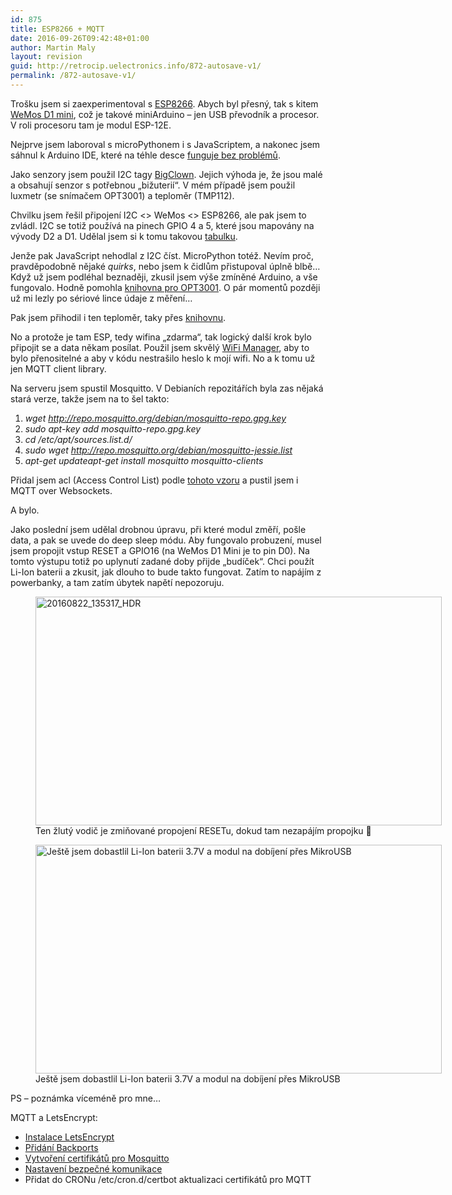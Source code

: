 ```yaml
---
id: 875
title: ESP8266 + MQTT
date: 2016-09-26T09:42:48+01:00
author: Martin Maly
layout: revision
guid: http://retrocip.uelectronics.info/872-autosave-v1/
permalink: /872-autosave-v1/
---
```

Trošku jsem si zaexperimentoval s [ESP8266](http://esp8266.cz). Abych byl přesný, tak s kitem [WeMos D1 mini](http://esp8266.cz/wemos-d1-mini/), což je takové miniArduino &#8211; jen USB převodník a procesor. V roli procesoru tam je modul ESP-12E.

Nejprve jsem laboroval s microPythonem i s JavaScriptem, a nakonec jsem sáhnul k Arduino IDE, které na téhle desce [funguje bez problémů](http://esp8266.cz/programovani/esp8266-a-arduino/).

Jako senzory jsem použil I2C tagy [BigClown](http://www.bigclown.com/). Jejich výhoda je, že jsou malé a obsahují senzor s potřebnou &#8222;bižuterií&#8220;. V mém případě jsem použil luxmetr (se snímačem OPT3001) a teploměr (TMP112).

Chvilku jsem řešil připojení I2C <> WeMos <> ESP8266, ale pak jsem to zvládl. I2C se totiž používá na pinech GPIO 4 a 5, které jsou mapovány na vývody D2 a D1. Udělal jsem si k tomu takovou [tabulku](http://esp8266.cz/wemos-d1-mini/wemos-d1-mapovani-vyvodu-ruznych-verzi/).

Jenže pak JavaScript nehodlal z I2C číst. MicroPython totéž. Nevím proč, pravděpodobně nějaké _quirks_, nebo jsem k čidlům přistupoval úplně blbě&#8230; Když už jsem podléhal beznaději, zkusil jsem výše zmíněné Arduino, a vše fungovalo. Hodně pomohla [knihovna pro OPT3001](https://github.com/closedcube/B060_OPT3001_PRO). O pár momentů později už mi lezly po sériové lince údaje z měření&#8230;

Pak jsem přihodil i ten teploměr, taky přes [knihovnu](https://github.com/Refikcanmalli/RCM_TMP112).

No a protože je tam ESP, tedy wifina &#8222;zdarma&#8220;, tak logický další krok bylo připojit se a data někam posílat. Použil jsem skvělý [WiFi Manager](https://github.com/tzapu/WiFiManager), aby to bylo přenositelné a aby v kódu nestrašilo heslo k mojí wifi. No a k tomu už jen MQTT client library.

Na serveru jsem spustil Mosquitto. V Debianích repozitářích byla zas nějaká stará verze, takže jsem na to šel takto:

  1. _wget http://repo.mosquitto.org/debian/mosquitto-repo.gpg.key_
  2. _sudo apt-key add mosquitto-repo.gpg.key_
  3. _cd /etc/apt/sources.list.d/_
  4. _sudo wget http://repo.mosquitto.org/debian/mosquitto-jessie.list_
  5. _apt-get updateapt-get install mosquitto mosquitto-clients_

Přidal jsem acl (Access Control List) podle [tohoto vzoru](https://troy.dack.com.au/mosquitto-mqtt/) a pustil jsem i MQTT over Websockets.

A bylo.

Jako poslední jsem udělal drobnou úpravu, při které modul změří, pošle data, a pak se uvede do deep sleep módu. Aby fungovalo probuzení, musel jsem propojit vstup RESET a GPIO16 (na WeMos D1 Mini je to pin D0). Na tomto výstupu totiž po uplynutí zadané doby přijde &#8222;budíček&#8220;. Chci použít Li-Ion baterii a zkusit, jak dlouho to bude takto fungovat. Zatím to napájím z powerbanky, a tam zatím úbytek napětí nepozoruju.

<figure id="attachment\_873" aria-labelledby="figcaption\_attachment_873" class="wp-caption aligncenter" style="width: 660px"><img loading="lazy" class="wp-image-873 size-medium" src="http://retrocip.uelectronics.info/wp-content/uploads/sites/6/2016/08/20160822_135317_HDR-650x366.jpg" alt="20160822_135317_HDR" width="650" height="366" srcset="https://retrocip.cz/wp-content/uploads/sites/6/2016/08/20160822_135317_HDR-650x366.jpg 650w, https://retrocip.cz/wp-content/uploads/sites/6/2016/08/20160822_135317_HDR-768x432.jpg 768w, https://retrocip.cz/wp-content/uploads/sites/6/2016/08/20160822_135317_HDR.jpg 800w" sizes="(max-width: 650px) 100vw, 650px" /><figcaption id="figcaption\_attachment\_873" class="wp-caption-text">Ten žlutý vodič je zmiňované propojení RESETu, dokud tam nezapájím propojku 🙂</figcaption></figure>

<figure id="attachment\_877" aria-labelledby="figcaption\_attachment_877" class="wp-caption aligncenter" style="width: 660px"><img loading="lazy" class="size-medium wp-image-877" src="http://retrocip.uelectronics.info/wp-content/uploads/sites/6/2016/08/20160822_154605_HDR-650x366.jpg" alt="Ještě jsem dobastlil Li-Ion baterii 3.7V a modul na dobíjení přes MikroUSB" width="650" height="366" srcset="https://retrocip.cz/wp-content/uploads/sites/6/2016/08/20160822_154605_HDR-650x366.jpg 650w, https://retrocip.cz/wp-content/uploads/sites/6/2016/08/20160822_154605_HDR-768x432.jpg 768w, https://retrocip.cz/wp-content/uploads/sites/6/2016/08/20160822_154605_HDR.jpg 800w" sizes="(max-width: 650px) 100vw, 650px" /><figcaption id="figcaption\_attachment\_877" class="wp-caption-text">Ještě jsem dobastlil Li-Ion baterii 3.7V a modul na dobíjení přes MikroUSB</figcaption></figure>

PS &#8211; poznámka víceméně pro mne&#8230;

MQTT a LetsEncrypt:

  * [Instalace LetsEncrypt](https://certbot.eff.org/#debianjessie-other)
  * [Přidání Backports](https://backports.debian.org/Instructions/)
  * [Vytvoření certifikátů pro Mosquitto](https://mosquitto.org/2015/12/using-lets-encrypt-certificates-with-mosquitto/)
  * [Nastavení bezpečné komunikace](https://troy.dack.com.au/mosquitto-mqtt/)
  * Přidat do CRONu /etc/cron.d/certbot aktualizaci certifikátů pro MQTT